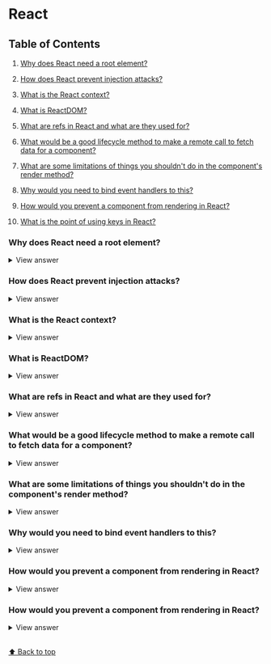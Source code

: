 # React

## Table of Contents

1.  [Why does React need a root element?](#why-does-react-need-a-root-element?)

1.  [How does React prevent injection attacks?](#how-does-react-prevent-injection-attacks?)

1.  [What is the React context?](#What-is-the-react-context?)

1.  [What is ReactDOM?](#what-is-reactdom?)

1.  [What are refs in React and what are they used for?](#what-are-refs-in-react-and-what-are-they-used-for?)

1.  [What would be a good lifecycle method to make a remote call to fetch data for a component?](#what-would-be-a-good-lifecycle-method-to-make-a-remote-call-to-fetch-data-for-a-component)

1.  [What are some limitations of things you shouldn't do in the component's render method?](#what-are-some-limitations-of-things-you-shouldn't-do-in-the-component's-render-method?)

1.  [Why would you need to bind event handlers to this?](#why-would-you-need-to-bind-event-handlers-to-this?)

1.  [How would you prevent a component from rendering in React?](#how-would-you-prevent-a-component-from-rendering-in-React?)

1.  [What is the point of using keys in React?](#what-is-the-point-of-using-keys-in-react?)

### Why does React need a root element?

<details>
<summary>View answer</summary>

> Since React is all Javascript it needs an element where it can render out it's own DOM tree

</details>

### How does React prevent injection attacks?

<details>
<summary>View answer</summary>

> React DOM escapes any values embedded in JSX before rendering them to help prevent cross site scripting attacks.

</details>

### What is the React context?

<details>
<summary>View answer</summary>

> It's an experimental API that allows you to pass data down through a tree of components without having to use props.

</details>

### What is ReactDOM?

<details>
<summary>View answer</summary>

> It's a top-level React API to render a React element into the DOM, via the ReactDOM.render method.

</details>

### What are refs in React and what are they used for?

<details>
<summary>View answer</summary>

> Refs are React's "escape hatch" mechanism for a component to reference another component outside of the typical data flow. This could be in order to correctly integrate with third party libraries, change focus on another component in the UI, triggering animations, etc.

</details>

### What would be a good lifecycle method to make a remote call to fetch data for a component?

<details>
<summary>View answer</summary>

> `componentDidMount`

</details>

### What are some limitations of things you shouldn't do in the component's render method?

<details>
<summary>View answer</summary>

> You cannot modify the component's `state` (with `setState`), nor interact with the browser (do that in `componentDidMount`). `render` should be a pure function.

</details>

### Why would you need to bind event handlers to this?

<details>
<summary>View answer</summary>

> You need to do this in order for 'this' to refer to the object instance of the React component class in your callback code, otherwise 'this' will be undefined. An alternative is to use arrow functions in your event handlers and 'this' will be initialized as expected.

</details>

### How would you prevent a component from rendering in React?

<details>
<summary>View answer</summary>

> Return null from the `render` method.

</details>

### How would you prevent a component from rendering in React?

<details>
<summary>View answer</summary>

> It allows for more efficient rendering of lists, so that React can reuse DOM elements without having to destroy + recreate them when lists change (slightly) in the UI.

</details>

<br>[⬆ Back to top](#)
